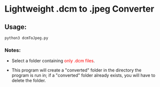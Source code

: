 # Lightweight .dcm to .jpeg Converter

## Usage:

```
python3 dcmToJpeg.py
```

### Notes:

- Select a folder containing <span style="color:red"> only .dcm files</span>. 

- This program will create a "converted" folder in the directory the program is run in; if a "converted" folder already exists, you will have to delete the folder. 